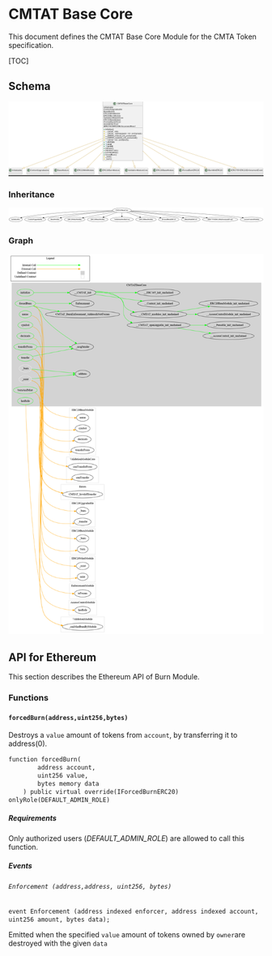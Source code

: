 # CMTAT Base Core

This document defines the CMTAT Base Core Module for the CMTA Token specification.

[TOC]

## Schema

![CMTATBaseCore](../schema/uml/CMTATBaseCoreUML.png)

### Inheritance

![surya_inheritance_BurnModule.sol](../schema/surya_inheritance/surya_inheritance_0_CMTATBaseCore.sol.png)



### Graph

![surya_graph_CMTATBaseCoreModule.sol](../schema/surya_graph/surya_graph_0_CMTATBaseCore.sol.png)

## API for Ethereum

This section describes the Ethereum API of Burn Module.

### Functions

#### `forcedBurn(address,uint256,bytes)`

Destroys a `value` amount of tokens from `account`, by transferring it to address(0).

```solidity
function forcedBurn(
        address account,
        uint256 value,
        bytes memory data
    ) public virtual override(IForcedBurnERC20) onlyRole(DEFAULT_ADMIN_ROLE) 
```

##### Requirements

Only authorized users (*DEFAULT_ADMIN_ROLE*) are allowed to call this function.

##### Events

###### `Enforcement (address,address, uint256, bytes)`

```solidity
event Enforcement (address indexed enforcer, address indexed account, uint256 amount, bytes data);
```

Emitted when the specified `value` amount of tokens owned by `owner`are destroyed with the given `data`

​    
